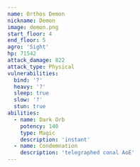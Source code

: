 ```yaml
---
name: Orthos Demon
nickname: Demon
image: demon.png
start_floor: 4
end_floor: 5
agro: 'Sight'
hp: 71542
attack_damage: 822
attack_type: Physical
vulnerabilities:
  bind: '?'
  heavy: '?'
  sleep: true
  slow: '?'
  stun: true
abilities:
  - name: Dark Orb
    potency: 140
    type: Magic
    description: 'instant'
  - name: Condemnation
    description: 'telegraphed conal AoE'
---
```

